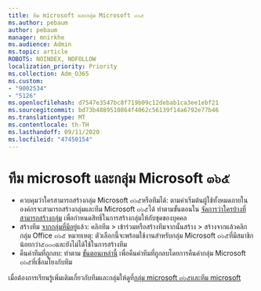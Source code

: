 ```yaml
---
title: ทีม microsoft และกลุ่ม Microsoft ๓๖๕
ms.author: pebaum
author: pebaum
manager: mnirkhe
ms.audience: Admin
ms.topic: article
ROBOTS: NOINDEX, NOFOLLOW
localization_priority: Priority
ms.collection: Adm_O365
ms.custom:
- "9002534"
- "5126"
ms.openlocfilehash: d7547e3547bc8f719b09c12debab1ca3ee1ebf21
ms.sourcegitcommit: bd73b4889510864f4062c56139f14a6792e77b46
ms.translationtype: MT
ms.contentlocale: th-TH
ms.lasthandoff: 09/11/2020
ms.locfileid: "47450154"
---
```

# <a name="microsoft-teams-and-microsoft-365-groups"></a>ทีม microsoft และกลุ่ม Microsoft ๓๖๕

- ควบคุมว่าใครสามารถสร้างกลุ่ม Microsoft ๓๖๕หรือทีมได้: ตามค่าเริ่มต้นผู้ใช้ทั้งหมดภายในองค์กรจะสามารถสร้างกลุ่มและทีม Microsoft ๓๖๕ได้ ทำตามขั้นตอนใน [จัดการว่าใครบ้างที่สามารถสร้างกลุ่ม](https://support.office.com/article/4c46c8cb-17d0-44b5-9776-005fced8e618) เพื่อกำหนดสิทธิ์ในการสร้างกลุ่มให้กับชุดของบุคคล
- สร้างทีม  [จากกลุ่มที่มีอยู่](https://support.microsoft.com/office/24ec428e-40d7-4a1a-ab87-29be7d145865)แล้ว: คลิกทีม > เข้าร่วมหรือสร้างทีมจากนั้นสร้าง > สร้างจากแล้วคลิกกลุ่ม Office ๓๖๕ หมายเหตุ: ตัวเลือกนี้จะพร้อมใช้งานสำหรับกลุ่ม Microsoft ๓๖๕ที่มีสมาชิกน้อยกว่า๕๐๐๐และยังไม่ได้ใช้ในการสร้างทีม
- คืนค่าทีมที่ถูกลบ: ทำตาม [ขั้นตอนเหล่านี้](https://docs.microsoft.com/microsoftteams/archive-or-delete-a-team#restore-a-deleted-team) เพื่อคืนค่าทีมที่ถูกลบโดยการคืนค่ากลุ่ม Microsoft ๓๖๕ที่เชื่อมโยงกับทีม

เมื่อต้องการเรียนรู้เพิ่มเติมเกี่ยวกับทีมและกลุ่มให้ดูที่[กลุ่ม microsoft ๓๖๕และทีม microsoft](https://docs.microsoft.com/microsoftteams/office-365-groups)
